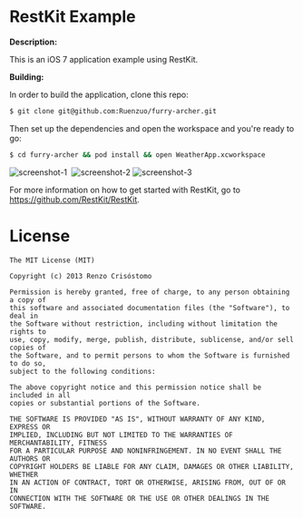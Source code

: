 RestKit Example
===============

__Description:__

This is an iOS 7 application example using RestKit.

__Building:__

In order to build the application, clone this repo:

```sh
$ git clone git@github.com:Ruenzuo/furry-archer.git
```

Then set up the dependencies and open the workspace and you're ready to go:

```sh
$ cd furry-archer && pod install && open WeatherApp.xcworkspace
```  

![screenshot-1](https://dl.dropboxusercontent.com/u/99114459/ios7-screenshot-1.PNG)&nbsp;
![screenshot-2](https://dl.dropboxusercontent.com/u/99114459/ios7-screenshot-2.PNG)
![screenshot-3](https://dl.dropboxusercontent.com/u/99114459/ios7-screenshot-3.PNG)

For more information on how to get started with RestKit, go to https://github.com/RestKit/RestKit.

License
=======

    The MIT License (MIT)

    Copyright (c) 2013 Renzo Crisóstomo

    Permission is hereby granted, free of charge, to any person obtaining a copy of
    this software and associated documentation files (the "Software"), to deal in
    the Software without restriction, including without limitation the rights to
    use, copy, modify, merge, publish, distribute, sublicense, and/or sell copies of
    the Software, and to permit persons to whom the Software is furnished to do so,
    subject to the following conditions:

    The above copyright notice and this permission notice shall be included in all
    copies or substantial portions of the Software.

    THE SOFTWARE IS PROVIDED "AS IS", WITHOUT WARRANTY OF ANY KIND, EXPRESS OR
    IMPLIED, INCLUDING BUT NOT LIMITED TO THE WARRANTIES OF MERCHANTABILITY, FITNESS
    FOR A PARTICULAR PURPOSE AND NONINFRINGEMENT. IN NO EVENT SHALL THE AUTHORS OR
    COPYRIGHT HOLDERS BE LIABLE FOR ANY CLAIM, DAMAGES OR OTHER LIABILITY, WHETHER
    IN AN ACTION OF CONTRACT, TORT OR OTHERWISE, ARISING FROM, OUT OF OR IN
    CONNECTION WITH THE SOFTWARE OR THE USE OR OTHER DEALINGS IN THE SOFTWARE.

